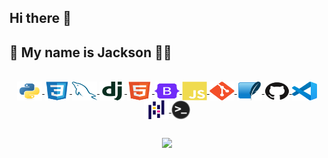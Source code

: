 ## Hi there 👋

## 🚀 My name is Jackson 👩‍💻
<div align="center">
  <a href="https://github.com/JacksonSMoreira">
  <!--<img height="180em" src="https://github-readme-stats.vercel.app/api?username=IsadoraFerrao&show_icons=true&theme=highcontrast&include_all_commits=true&title_color=pink&count_private=true"/>
     
  <img height="180em" src="https://github-readme-stats.vercel.app/api/top-langs/?username=JacksonSMoreira&layout=compact&&title_color=pink&theme=highcontrast"/>
</div>-->
<div style="display: inline_block"><br>
  <img align="center" alt="JSM-Python" height="30" width="40" src="https://raw.githubusercontent.com/devicons/devicon/master/icons/python/python-original.svg">
  <img align="center" alt="JSM-CSS" height="30" width="40" src="https://raw.githubusercontent.com/devicons/devicon/master/icons/css3/css3-original.svg">
  
  <img align="center" alt="JSM-mysql" height="30" width="40" src="https://raw.githubusercontent.com/devicons/devicon/master/icons/mysql/mysql-original.svg">
  <img align="center" alt="JSM-django" height="30" width="40" src="https://raw.githubusercontent.com/devicons/devicon/master/icons/django/django-plain.svg">
  <img align="center" alt="JSM-HTML" height="30" width="40" src="https://raw.githubusercontent.com/devicons/devicon/master/icons/html5/html5-original.svg">
  <img align="center" alt="JSM-boostrap" height="30" width="40" src="https://raw.githubusercontent.com/devicons/devicon/master/icons/bootstrap/bootstrap-plain.svg">
  <img align="center" alt="JSM-Js" height="30" width="40" src="https://raw.githubusercontent.com/devicons/devicon/master/icons/javascript/javascript-plain.svg">
  <img align="center" alt="JSM-git" height="30" width="40" src="https://raw.githubusercontent.com/devicons/devicon/master/icons/git/git-plain.svg">
  <img align="center" alt="JSM-sqlite" height="30" width="40" src="https://raw.githubusercontent.com/devicons/devicon/master/icons/sqlite/sqlite-original.svg">
  <img align="center" alt="JSM-github" height="30" width="40" src="https://raw.githubusercontent.com/devicons/devicon/master/icons/github/github-original.svg">
  <img align="center" alt="JSM-vscode" height="30" width="40" src="https://raw.githubusercontent.com/devicons/devicon/master/icons/vscode/vscode-original.svg">
  <img align="center" alt="JSM-vscode" height="30" width="40" src="https://raw.githubusercontent.com/devicons/devicon/master/icons/pandas/pandas-original.svg">
  <img align="center" alt="JSM-terminal" height="30" width="30" src="https://raw.githubusercontent.com/github/explore/80688e429a7d4ef2fca1e82350fe8e3517d3494d/topics/terminal/terminal.png">
  

  </div> 
 
  ##
<div> 
  
  <a href="https://www.linkedin.com/in/jackson-moreira-549a12266/" target="_blank"><img src="https://img.shields.io/badge/-LinkedIn-0000CD?style=for-the-badge&logo=linkedin&logoColor=white" target="_blank"></a> 
 
  
</div>


